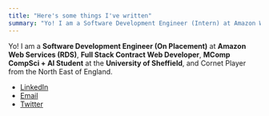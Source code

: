 ```yaml
---
title: "Here's some things I've written"
summary: "Yo! I am a Software Development Engineer (Intern) at Amazon Web Services, Full Stack Contract Web Developer, MComp CompSci + AI Student at the University of Sheffield, and Cornet Player from the North East of England."
---
```


Yo! I am a **Software Development Engineer (On Placement)** at **Amazon Web Services (RDS)**, **Full Stack Contract Web Developer**, **MComp CompSci + AI Student** at the **University of Sheffield**, and Cornet Player from the North East of England.

<!-- Hit me up and we can talk about music, TV, or serious business and programming shenanigans. -->
 - [LinkedIn](https://linkedin.com/in/thomas1151)
 - [Email](mail:thomas@thomasbarratt.co.uk)
 - [Twitter](https://twitter.com/thomas_1151)

